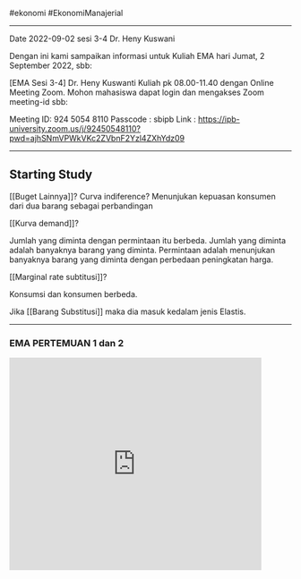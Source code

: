 #ekonomi #EkonomiManajerial 

-------------------------------------------------
Date 2022-09-02
sesi 3-4 
Dr. Heny Kuswani

Dengan ini kami sampaikan informasi untuk Kuliah EMA hari Jumat, 2 September 2022, sbb:

[EMA Sesi 3-4] Dr. Heny Kuswanti
Kuliah pk 08.00-11.40 dengan Online Meeting Zoom. Mohon mahasiswa dapat login dan mengakses Zoom meeting-id sbb:

Meeting ID: 924 5054 8110
Passcode : sbipb
Link : https://ipb-university.zoom.us/j/92450548110?pwd=ajhSNmVPWkVKc2ZVbnF2Yzl4ZXhYdz09

-------------------------------------------------

## Starting Study

[[Buget Lainnya]]?
Curva indiference? Menunjukan kepuasan konsumen dari dua barang sebagai perbandingan

[[Kurva demand]]? 


Jumlah yang diminta dengan permintaan itu berbeda.
Jumlah yang diminta adalah banyaknya barang yang diminta.
Permintaan adalah menunjukan banyaknya barang yang diminta dengan perbedaan peningkatan harga.

[[Marginal rate subtitusi]]?

Konsumsi dan konsumen berbeda.


Jika [[Barang Substitusi]] maka dia masuk kedalam jenis Elastis.



----
### EMA PERTEMUAN 1 dan 2




<iframe 
		border=0 
		frameborder=0 
		height=380 
		width=450 
		src="https://youtu.be/Yq85UoAfW6o">
</iframe>


